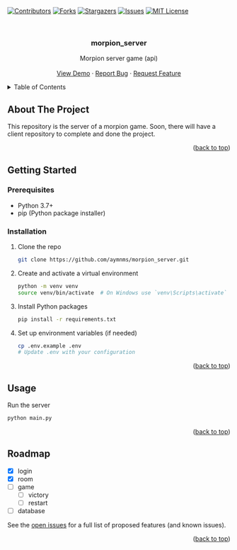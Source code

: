 <a name="readme-top"></a>

[![Contributors][contributors-shield]][contributors-url]
[![Forks][forks-shield]][forks-url]
[![Stargazers][stars-shield]][stars-url]
[![Issues][issues-shield]][issues-url]
[![MIT License][license-shield]][license-url]



<!-- PROJECT LOGO -->
<br />
<div align="center">

<h3 align="center">morpion_server</h3>

  <p align="center">
    Morpion server game (api)
    <br />
    <br />
    <a href="https://github.com/aymnms/morpion_server">View Demo</a>
    ·
    <a href="https://github.com/aymnms/morpion_server/issues/new?labels=bug&template=bug-report---.md">Report Bug</a>
    ·
    <a href="https://github.com/aymnms/morpion_server/issues/new?labels=enhancement&template=feature-request---.md">Request Feature</a>
  </p>
</div>



<!-- TABLE OF CONTENTS -->
<details>
  <summary>Table of Contents</summary>
  <ol>
    <li><a href="#about-the-project">About The Project</a></li>
    <li><a href="#getting-started">Getting Started</a></li>
    <li><a href="#prerequisites">Prerequisites</a></li>
    <li><a href="#installation">Installation</a></li>
    <li><a href="#usage">Usage</a></li>
    <li><a href="#roadmap">Roadmap</a></li>
  </ol>
</details>



<!-- ABOUT THE PROJECT -->
## About The Project

This repository is the server of a morpion game. Soon, there will have a client repository to complete and done the project.

<p align="right">(<a href="#readme-top">back to top</a>)</p>



<!-- GETTING STARTED -->
## Getting Started

### Prerequisites

* Python 3.7+
* pip (Python package installer)

### Installation

1. Clone the repo
   ```sh
   git clone https://github.com/aymnms/morpion_server.git
   ```
2. Create and activate a virtual environment
   ```sh
   python -m venv venv
   source venv/bin/activate  # On Windows use `venv\Scripts\activate`
   ```
3. Install Python packages
   ```sh
   pip install -r requirements.txt
   ```
4. Set up environment variables (if needed)
   ```sh
   cp .env.example .env
   # Update .env with your configuration
   ```

<p align="right">(<a href="#readme-top">back to top</a>)</p>



<!-- USAGE EXAMPLES -->
## Usage

Run the server

```sh
python main.py
```

<p align="right">(<a href="#readme-top">back to top</a>)</p>



<!-- ROADMAP -->
## Roadmap

- [x] login
- [x] room
- [ ] game
  - [ ] victory
  - [ ] restart
- [ ] database

See the [open issues](https://github.com/aymnms/morpion_server/issues) for a full list of proposed features (and known issues).

<p align="right">(<a href="#readme-top">back to top</a>)</p>



<!-- MARKDOWN LINKS & IMAGES -->
<!-- https://www.markdownguide.org/basic-syntax/#reference-style-links -->
[contributors-shield]: https://img.shields.io/github/contributors/aymnms/morpion_server.svg?style=for-the-badge
[contributors-url]: https://github.com/aymnms/morpion_server/graphs/contributors
[forks-shield]: https://img.shields.io/github/forks/aymnms/morpion_server.svg?style=for-the-badge
[forks-url]: https://github.com/aymnms/morpion_server/network/members
[stars-shield]: https://img.shields.io/github/stars/aymnms/morpion_server.svg?style=for-the-badge
[stars-url]: https://github.com/aymnms/morpion_server/stargazers
[issues-shield]: https://img.shields.io/github/issues/aymnms/morpion_server.svg?style=for-the-badge
[issues-url]: https://github.com/aymnms/morpion_server/issues
[license-shield]: https://img.shields.io/github/license/aymnms/morpion_server.svg?style=for-the-badge
[license-url]: https://github.com/aymnms/morpion_server/blob/master/LICENSE.txt
```